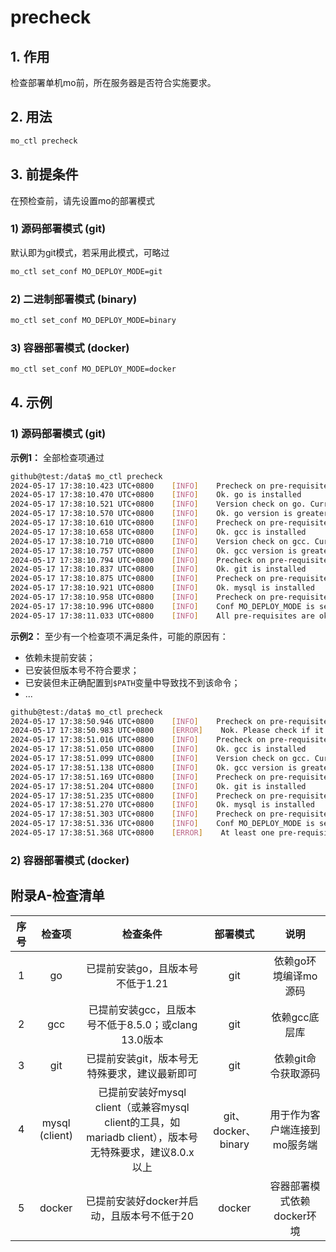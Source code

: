 # precheck
## 1. 作用
检查部署单机mo前，所在服务器是否符合实施要求。

## 2. 用法
```bash
mo_ctl precheck
```

## 3. 前提条件
在预检查前，请先设置mo的部署模式
### 1) 源码部署模式 (git)
默认即为git模式，若采用此模式，可略过
```bash
mo_ctl set_conf MO_DEPLOY_MODE=git
```

### 2) 二进制部署模式 (binary)
```bash
mo_ctl set_conf MO_DEPLOY_MODE=binary
```

### 3) 容器部署模式 (docker)
```bash
mo_ctl set_conf MO_DEPLOY_MODE=docker
```

## 4. 示例
### 1) 源码部署模式 (git)
**示例1：** 全部检查项通过
```bash
github@test:/data$ mo_ctl precheck
2024-05-17 17:38:10.423 UTC+0800    [INFO]    Precheck on pre-requisite: go
2024-05-17 17:38:10.470 UTC+0800    [INFO]    Ok. go is installed
2024-05-17 17:38:10.521 UTC+0800    [INFO]    Version check on go. Current: 1.22.3, required: 1.20
2024-05-17 17:38:10.570 UTC+0800    [INFO]    Ok. go version is greater than or equal to required
2024-05-17 17:38:10.610 UTC+0800    [INFO]    Precheck on pre-requisite: gcc
2024-05-17 17:38:10.658 UTC+0800    [INFO]    Ok. gcc is installed
2024-05-17 17:38:10.710 UTC+0800    [INFO]    Version check on gcc. Current: 10.2.1, required: 8.5.0
2024-05-17 17:38:10.757 UTC+0800    [INFO]    Ok. gcc version is greater than or equal to required
2024-05-17 17:38:10.794 UTC+0800    [INFO]    Precheck on pre-requisite: git
2024-05-17 17:38:10.837 UTC+0800    [INFO]    Ok. git is installed
2024-05-17 17:38:10.875 UTC+0800    [INFO]    Precheck on pre-requisite: mysql
2024-05-17 17:38:10.921 UTC+0800    [INFO]    Ok. mysql is installed
2024-05-17 17:38:10.958 UTC+0800    [INFO]    Precheck on pre-requisite: docker
2024-05-17 17:38:10.996 UTC+0800    [INFO]    Conf MO_DEPLOY_MODE is set to 'git', ignoring docker
2024-05-17 17:38:11.033 UTC+0800    [INFO]    All pre-requisites are ok
```

**示例2：** 至少有一个检查项不满足条件，可能的原因有：
- 依赖未提前安装；
- 已安装但版本号不符合要求；
- 已安装但未正确配置到`$PATH`变量中导致找不到该命令；
- ...
```bash
github@test:/data$ mo_ctl precheck
2024-05-17 17:38:50.946 UTC+0800    [INFO]    Precheck on pre-requisite: go
2024-05-17 17:38:50.983 UTC+0800    [ERROR]    Nok. Please check if it is installed or exists in your $PATH env
2024-05-17 17:38:51.016 UTC+0800    [INFO]    Precheck on pre-requisite: gcc
2024-05-17 17:38:51.050 UTC+0800    [INFO]    Ok. gcc is installed
2024-05-17 17:38:51.099 UTC+0800    [INFO]    Version check on gcc. Current: 11.4.0, required: 8.5.0
2024-05-17 17:38:51.138 UTC+0800    [INFO]    Ok. gcc version is greater than or equal to required
2024-05-17 17:38:51.169 UTC+0800    [INFO]    Precheck on pre-requisite: git
2024-05-17 17:38:51.204 UTC+0800    [INFO]    Ok. git is installed
2024-05-17 17:38:51.235 UTC+0800    [INFO]    Precheck on pre-requisite: mysql
2024-05-17 17:38:51.270 UTC+0800    [INFO]    Ok. mysql is installed
2024-05-17 17:38:51.303 UTC+0800    [INFO]    Precheck on pre-requisite: docker
2024-05-17 17:38:51.336 UTC+0800    [INFO]    Conf MO_DEPLOY_MODE is set to 'host', ignoring docker
2024-05-17 17:38:51.368 UTC+0800    [ERROR]    At least one pre-requisite is not ok, list: go
```

### 2) 容器部署模式 (docker)



## 附录A-检查清单
序号|检查项|检查条件|部署模式|说明
:---:|:---:|:---:|:---:|:---:
1|go|已提前安装go，且版本号不低于1.21|git|依赖go环境编译mo源码
2|gcc|已提前安装gcc，且版本号不低于8.5.0；或clang 13.0版本|git|依赖gcc底层库
3|git|已提前安装git，版本号无特殊要求，建议最新即可|git|依赖git命令获取源码
4|mysql (client)|已提前安装好mysql client（或兼容mysql client的工具，如mariadb client），版本号无特殊要求，建议8.0.x以上|git、docker、binary|用于作为客户端连接到mo服务端
5|docker|已提前安装好docker并启动，且版本号不低于20|docker|容器部署模式依赖docker环境
